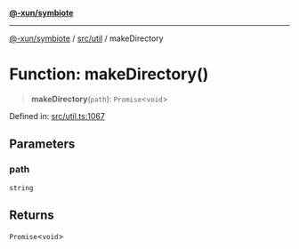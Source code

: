 [**@-xun/symbiote**](../../../README.md)

***

[@-xun/symbiote](../../../README.md) / [src/util](../README.md) / makeDirectory

# Function: makeDirectory()

> **makeDirectory**(`path`): `Promise`\<`void`\>

Defined in: [src/util.ts:1067](https://github.com/Xunnamius/symbiote/blob/1e0174c32cff28e404202c1cf920e474b94cfe7b/src/util.ts#L1067)

## Parameters

### path

`string`

## Returns

`Promise`\<`void`\>
